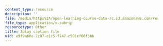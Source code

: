 ```yaml
---
content_type: resource
description: ''
file: /media/https%3A/open-learning-course-data-rc.s3.amazonaws.com/res-6-012-introduction-to-probability-spring-2018/e9f9a60e2c07e1c5f747c591cf68f5bb_o_qO7RYBF10.srt
file_type: application/x-subrip
resourcetype: Other
title: 3play caption file
uid: e9f9a60e-2c07-e1c5-f747-c591cf68f5bb
---
```


